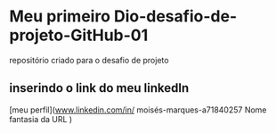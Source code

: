 # Meu primeiro Dio-desafio-de-projeto-GitHub-01
repositório criado para o desafio de projeto
## inserindo o link do meu linkedln
[meu perfil](www.linkedin.com/in/
moisés-marques-a71840257
Nome fantasia da URL
)
